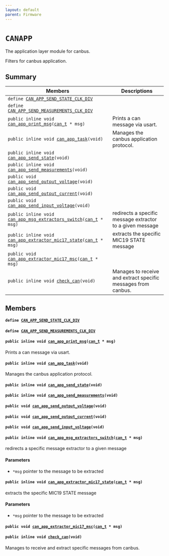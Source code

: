 ```yaml
---
layout: default
parent: Firmware
---
```


# `CANAPP` 

The application layer module for canbus.

Filters for canbus application.

## Summary

 Members                        | Descriptions                                
--------------------------------|---------------------------------------------
`define `[`CAN_APP_SEND_STATE_CLK_DIV`](#group__CANAPP_1ga22b9d5504fbac0932eb4417ad88c92cd)            | 
`define `[`CAN_APP_SEND_MEASUREMENTS_CLK_DIV`](#group__CANAPP_1ga674f475baae1b747bc0c005b70254915)            | 
`public inline void `[`can_app_print_msg`](#group__CANAPP_1ga680f5adb77401b31ccd77778b9a77ed4)`(`[`can_t`](docs/md/can_interface.md#structcan__t)` * msg)`            | Prints a can message via usart.
`public inline void `[`can_app_task`](#group__CANAPP_1ga45366a9fbaf5efee87ae2fde1e313405)`(void)`            | Manages the canbus application protocol.
`public inline void `[`can_app_send_state`](#group__CANAPP_1gab8ef0c05b9ef620eb95a2a29c5b68da9)`(void)`            | 
`public inline void `[`can_app_send_measurements`](#group__CANAPP_1ga36a093239938ad8303bb2d6c4395deaf)`(void)`            | 
`public void `[`can_app_send_output_voltage`](#group__CANAPP_1gab8c750d6fa7308720efc467ed02b26bb)`(void)`            | 
`public void `[`can_app_send_output_current`](#group__CANAPP_1gaa78203f87e2a2ac35de73873d090ec0d)`(void)`            | 
`public void `[`can_app_send_input_voltage`](#group__CANAPP_1gad4eec63c4cb88e7ceae65aa2697cdc36)`(void)`            | 
`public inline void `[`can_app_msg_extractors_switch`](#group__CANAPP_1ga5fcb4d50b701466fc72393065716e618)`(`[`can_t`](docs/md/can_interface.md#structcan__t)` * msg)`            | redirects a specific message extractor to a given message
`public inline void `[`can_app_extractor_mic17_state`](#group__CANAPP_1ga2f127c15e9c9ae73ff7d5dbfbdf536d3)`(`[`can_t`](docs/md/can_interface.md#structcan__t)` * msg)`            | extracts the specific MIC19 STATE message
`public void `[`can_app_extractor_mic17_msc`](#group__CANAPP_1ga25d099d0677209054c7deeb9a5be9294)`(`[`can_t`](docs/md/can_interface.md#structcan__t)` * msg)`            | 
`public inline void `[`check_can`](#group__CANAPP_1ga6d35192d4ad593b25d54e9dad49784c5)`(void)`            | Manages to receive and extract specific messages from canbus.

## Members

#### `define `[`CAN_APP_SEND_STATE_CLK_DIV`](#group__CANAPP_1ga22b9d5504fbac0932eb4417ad88c92cd) 

#### `define `[`CAN_APP_SEND_MEASUREMENTS_CLK_DIV`](#group__CANAPP_1ga674f475baae1b747bc0c005b70254915) 

#### `public inline void `[`can_app_print_msg`](#group__CANAPP_1ga680f5adb77401b31ccd77778b9a77ed4)`(`[`can_t`](docs/md/can_interface.md#structcan__t)` * msg)` 

Prints a can message via usart.

#### `public inline void `[`can_app_task`](#group__CANAPP_1ga45366a9fbaf5efee87ae2fde1e313405)`(void)` 

Manages the canbus application protocol.

#### `public inline void `[`can_app_send_state`](#group__CANAPP_1gab8ef0c05b9ef620eb95a2a29c5b68da9)`(void)` 

#### `public inline void `[`can_app_send_measurements`](#group__CANAPP_1ga36a093239938ad8303bb2d6c4395deaf)`(void)` 

#### `public void `[`can_app_send_output_voltage`](#group__CANAPP_1gab8c750d6fa7308720efc467ed02b26bb)`(void)` 

#### `public void `[`can_app_send_output_current`](#group__CANAPP_1gaa78203f87e2a2ac35de73873d090ec0d)`(void)` 

#### `public void `[`can_app_send_input_voltage`](#group__CANAPP_1gad4eec63c4cb88e7ceae65aa2697cdc36)`(void)` 

#### `public inline void `[`can_app_msg_extractors_switch`](#group__CANAPP_1ga5fcb4d50b701466fc72393065716e618)`(`[`can_t`](docs/md/can_interface.md#structcan__t)` * msg)` 

redirects a specific message extractor to a given message

#### Parameters
* `*msg` pointer to the message to be extracted

#### `public inline void `[`can_app_extractor_mic17_state`](#group__CANAPP_1ga2f127c15e9c9ae73ff7d5dbfbdf536d3)`(`[`can_t`](docs/md/can_interface.md#structcan__t)` * msg)` 

extracts the specific MIC19 STATE message

#### Parameters
* `*msg` pointer to the message to be extracted

#### `public void `[`can_app_extractor_mic17_msc`](#group__CANAPP_1ga25d099d0677209054c7deeb9a5be9294)`(`[`can_t`](docs/md/can_interface.md#structcan__t)` * msg)` 

#### `public inline void `[`check_can`](#group__CANAPP_1ga6d35192d4ad593b25d54e9dad49784c5)`(void)` 

Manages to receive and extract specific messages from canbus.

